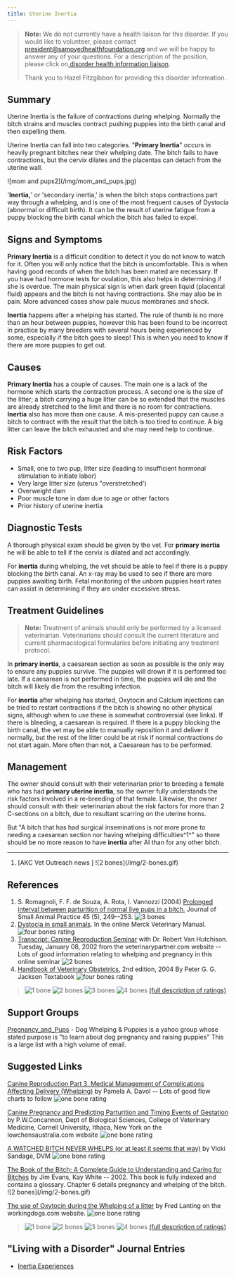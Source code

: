 ```yaml
---
title: Uterine Inertia
---
```

> **Note:** We do not currently have a health liaison for this disorder. If you would like to volunteer, please contact[ president@samoyedhealthfoundation.org](mailto:president@samoyedhealthfoundation.org?subject=Questions%20about%20becoming%20a%20Health%20Information%20Liaison%20or%20Reviewer) and we will be happy to answer any of your questions.
> For a description of the position, please click on[ disorder health information liaison](/become-a-health-information-liaison).
>
> Thank you to Hazel Fitzgibbon for providing this disorder information.

## Summary

Uterine Inertia is the failure of contractions during whelping. Normally
the bitch strains and muscles contract pushing puppies into the birth
canal and then expelling them.

Uterine Inertia can fall into two categories. "**Primary Inertia**"
occurs in heavily pregnant bitches near their whelping date. The bitch
fails to have contractions, but the cervix dilates and the placentas can
detach from the uterine wall.

!\[mom and
pups2](/img/mom_and_pups.jpg)

'**Inertia,**' or 'secondary inertia,' is when the bitch stops
contractions part way through a whelping, and is one of the most
frequent causes of Dystocia (abnormal or difficult birth). It can be the
result of uterine fatigue from a puppy blocking the birth canal which
the bitch has failed to expel.

## Signs and Symptoms

**Primary Inertia** is a difficult condition to detect it you do not
know to watch for it. Often you will only notice that the bitch is
uncomfortable. This is when having good records of when the bitch has
been mated are necessary.  If you have had hormone tests for ovulation,
this also helps in determining if she is overdue.  The main physical
sign is when dark green liquid (placental fluid) appears and the bitch
is not having contractions. She may also be in pain. More advanced cases
show pale mucus membranes and shock.

**Inertia** happens after a whelping has started. The rule of thumb is
no more than an hour between puppies, however this has been found to be
incorrect in practice by many breeders with several hours being
experienced by some, especially if the bitch goes to sleep! This is when
you need to know if there are more puppies to get out.

## Causes

**Primary Inertia** has a couple of causes. The main one is a lack of
the hormone which starts the contraction process.  A second one is the
size of the litter; a bitch carrying a huge litter can be so extended
that the muscles are already stretched to the limit and there is no room
for contractions. **Inertia** also has more than one cause. A
mis-presented puppy can cause a bitch to contract with the result that
the bitch is too tired to continue. A big litter can leave the bitch
exhausted and she may need help to continue.

## Risk Factors

* Small, one to two pup, litter size (leading to insufficient hormonal
  stimulation to initiate labor)
* Very large litter size (uterus "overstretched')
* Overweight dam
* Poor muscle tone in dam due to age or other factors
* Prior history of uterine inertia

## Diagnostic Tests

A thorough physical exam should be given by the vet. For **primary
inertia** he will be able to tell if the cervix is dilated and act
accordingly.

For **inertia** during whelping, the vet should be able to feel if there
is a puppy blocking the birth canal.  An x-ray may be used to see if
there are more puppies awaiting birth.  Fetal monitoring of the unborn
puppies heart rates can assist in determining if they are under
excessive stress.

## Treatment Guidelines

> **Note:** Treatment of animals should only be performed by a licensed
> veterinarian. Veterinarians should consult the current literature and
> current pharmacological formularies before initiating any treatment
> protocol.

In **primary inertia**, a caesarean section as soon as possible is the
only way to ensure any puppies survive. The puppies will drown if it is
performed too late. If a caesarean is not performed in time, the puppies
will die and the bitch will likely die from the resulting infection.

For **inertia** after whelping has started, Oxytocin and Calcium
injections can be tried to restart contractions if the bitch is showing
no other physical signs, although when to use these is somewhat
controversial (see links). If there is bleeding, a caesarean is
required.   If there is a puppy blocking the birth canal, the vet may be
able to manually reposition it and deliver it normally, but the rest of
the litter could be at risk if normal contractions do not start again.
More often than not, a Caesarean has to be performed.

## Management

The owner should consult with their veterinarian prior to breeding a
female who has had **primary uterine inertia**, so the owner fully
understands the risk factors involved in a re-breeding of that female.
Likewise, the owner should consult with their veterinarian about the
risk factors for more than 2 C-sections on a bitch, due to resultant
scarring on the uterine horns.

But "A bitch that has had surgical inseminations is not more prone to
needing a caesarean section nor having whelping difficulties^1^" so
there should be no more reason to have **inertia** after AI than for any
other bitch.

- - -

1. \[AKC Vet Outreach news ]  !\[2 bones](/img/2-bones.gif)

## References

1. S. Romagnoli, F. F. de Souza, A. Rota, I. Vannozzi (2004) [Prolonged interval between parturition of normal live pups in a bitch.](http://onlinelibrary.wiley.com/doi/10.1111/j.1748-5827.2004.tb00231.x/abstract)
   Journal of Small Animal Practice 45 (5), 249--253. ![3 bones](/img/3-bones.gif)
2. [Dystocia in small
   animals](http://www.merckvetmanual.com/mvm/reproductive_system/reproductive_diseases_of_the_female_small_animal/dystocia_in_small_animals.html).
   In the online Merck Veterinary Manual. ![four bones
   rating](/img/4-bones.gif)
3. [Transcript: Canine Reproduction
   Seminar](http://www.veterinarypartner.com/Content.plx?P=A&A=1224)
   with Dr. Robert Van Hutchison. Tuesday, January 08, 2002 from the
   veterinarypartner.com website -- Lots of good information relating
   to whelping and pregnancy in this online seminar ![2
   bones](/img/2-bones.gif)
4. [Handbook of Veterinary
   Obstetrics](http://www.sciencedirect.com/science/book/9780702027406),
   2nd edition, 2004 By Peter G. G. Jackson Textabook  ![four bones
   rating](/img/4-bones.gif)

> ![1 bone](/img/1-bone.gif)
> ![2 bones](/img/2-bones.gif)
> ![3 bones](/img/3-bones.gif)
> ![4 bones](/img/4-bones.gif)
> [(full description of ratings)](/diseases/ratings-what-do-they-mean)

## Support Groups

[Pregnancy_and_Pups](https://groups.yahoo.com/neo/groups/pregnancy_and_pups/info) -
Dog Whelping & Puppies is a yahoo group whose stated purpose is "to
learn about dog pregnancy and raising puppies"  This is a large list
with a high volume of email.

## Suggested Links

[Canine Reproduction Part 3. Medical Management of Complications
Affecting Delivery
(Whelping)](http://www.labbies.com/reproduction3.htm) by
Pamela A. Davol -- Lots of good flow charts to follow ![one bone
rating](/img/1-bone.gif)

[Canine Pregnancy and Predicting Parturition and Timing Events of
Gestation](http://lowchensaustralia.com/breeding/timing.htm)
by P.W.Concannon, Dept of Biological Sciences, College of Veterinary
Medicine, Cornell University, Ithaca, New York on the
lowchensaustralia.com website  ![one bone
rating](/img/1-bone.gif)

[A WATCHED BITCH NEVER WHELPS (or at least it seems that
way)](http://www.welshcorgi.com/lists/archive16.html) by
Vicki Sandage, DVM ![one bone
rating](/img/1-bone.gif)

[The Book of the Bitch; A Complete Guide to Understanding and Caring for
Bitches](https://www.amazon.com/Book-Bitch-Complete-Understanding-Bitches/dp/1860540236/ref=sr_1_1)
by Jim Evans, Kay White -- 2002.  This book is fully indexed and
contains a glossary. Chapter 6 details pregnancy and whelping of the
bitch. !\[2 bones](/img/2-bones.gif)

[The use of Oxytocin during the Whelping of a
litter](http://www.workingdogs.com/doc0023.htm) by Fred
Lanting on the workingdogs.com website.  ![one bone
rating](/img/1-bone.gif)

> ![1 bone](/img/1-bone.gif)
> ![2 bones](/img/2-bones.gif)
> ![3 bones](/img/3-bones.gif)
> ![4 bones](/img/4-bones.gif)
> [(full description of ratings)](/diseases/ratings-what-do-they-mean)

## "Living with a Disorder" Journal Entries

* [Inertia Experiences](/diseases/uterine-inertia-inertia-experiences)
